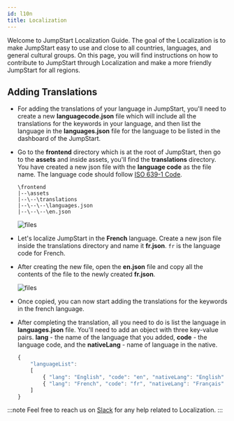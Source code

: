 ```yaml
---
id: l10n
title: Localization
---
```


Welcome to JumpStart Localization Guide. The goal of the Localization is to make JumpStart easy to use and close to all countries, languages, and  general cultural groups. On this page, you will find instructions on how to contribute to JumpStart through Localization and make a more friendly JumpStart for all regions.

## Adding Translations

- For adding the translations of your language in JumpStart, you'll need to create a new **languagecode.json** file which will include all the translations for the keywords in your language, and then list the language in the **languages.json** file for the language to be listed in the dashboard of the JumpStart.

- Go to the **frontend** directory which is at the root of JumpStart, then go to the **assets** and inside assets, you'll find the **translations** directory. You have created a new json file with the **language code** as the file name. The language code should follow [ISO 639-1 Code](https://en.wikipedia.org/wiki/List_of_ISO_639-1_codes).

    ```
    \frontend
    |--\assets
    |--\--\translations
    |--\--\--\languages.json
    |--\--\--\en.json
    ```

    <div style={{textAlign: 'center'}}>

    <img className="screenshot-full" src="/img/l10n/files.png" alt="files" />

    </div>

- Let's localize JumpStart in the **French** language. Create a new json file inside the translations directory and name it **fr.json**. `fr` is the language code for French.

- After creating the new file, open the **en.json** file and copy all the contents of the file to the newly created **fr.json**.

    <div style={{textAlign: 'center'}}>

    <img className="screenshot-full" src="/img/l10n/en.png" alt="files" />

    </div>

- Once copied, you can now start adding the translations for the keywords in the french language.

- After completing the translation, all you need to do is list the language in **languages.json** file. You'll need to add an object with three key-value pairs. **lang** - the name of the language that you added, **code** - the language code, and the **nativeLang** - name of language in the native.

    ```js
    {
        "languageList":
        [
            { "lang": "English", "code": "en", "nativeLang": "English" },
            { "lang": "French", "code": "fr", "nativeLang": "Français" }
        ]
    }
    ```

<!--
- Once you list the language in the `language.json` file, you'll be able to see it in the **dashboard**.

    <div style={{textAlign: 'center'}}>

    <img className="screenshot-full" src="/img/l10n/list.png" alt="files" />

    </div>

:::info
JumpStart will automatically detect your browser's default language and will switch to it. If your browser's default language translation is not available in JumpStart then it will set English as the default language.
:::

-->

:::note
Feel free to reach us on [Slack](https://jumpstart.com/slack) for any help related to Localization.
:::